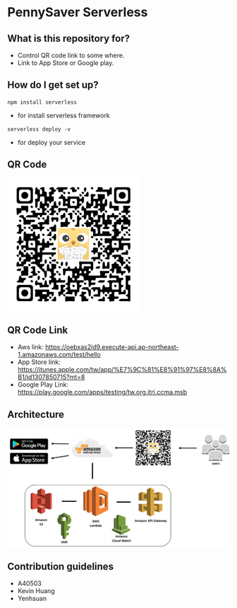 # PennySaver Serverless #

## What is this repository for? ##
* Control QR code link to some where.
* Link to App Store or Google play.

## How do I get set up? ##
```
npm install serverless
```
* for install serverless framework

```
serverless deploy -v
```
* for deploy your service

## QR Code
![alt text](/img/QRCode.png "QR code")

## QR Code Link
* Aws link: https://oebxas2id9.execute-api.ap-northeast-1.amazonaws.com/test/hello
* App Store link: https://itunes.apple.com/tw/app/%E7%9C%81%E8%91%97%E8%8A%B1/id1307850715?mt=8
* Google Play Link: https://play.google.com/apps/testing/tw.org.itri.ccma.msb

## Architecture
![alt text](/img/architecture.png "architecture")

## Contribution guidelines ##
* A40503
* Kevin Huang
* Yenhsuan